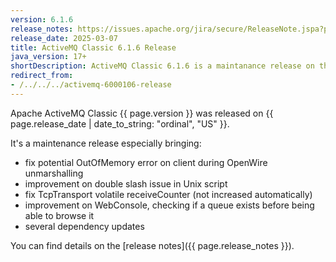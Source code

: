 ```yaml
---
version: 6.1.6
release_notes: https://issues.apache.org/jira/secure/ReleaseNote.jspa?projectId=12311210&version=12355554
release_date: 2025-03-07
title: ActiveMQ Classic 6.1.6 Release
java_version: 17+
shortDescription: ActiveMQ Classic 6.1.6 is a maintanance release on the 6.1.x series.
redirect_from:
- /../../../activemq-6000106-release
---
```

Apache ActiveMQ Classic {{ page.version }} was released on {{ page.release_date | date_to_string: "ordinal", "US" }}.

It's a maintenance release especially bringing:
- fix potential OutOfMemory error on client during OpenWire unmarshalling
- improvement on double slash issue in Unix script
- fix TcpTransport volatile receiveCounter (not increased automatically)
- improvement on WebConsole, checking if a queue exists before being
able to browse it
- several dependency updates

You can find details on the [release notes]({{ page.release_notes }}).

